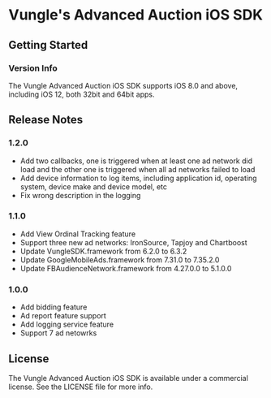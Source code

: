 # Vungle's Advanced Auction iOS SDK

## Getting Started


### Version Info
The Vungle Advanced Auction iOS SDK supports iOS 8.0 and above, including iOS 12, both 32bit and 64bit apps.  


## Release Notes

### 1.2.0
* Add two callbacks, one is triggered when at least one ad network did load and the other one is triggered when all ad networks failed to load
* Add device information to log items, including application id, operating system, device make and device model, etc
* Fix wrong description in the logging

### 1.1.0
* Add View Ordinal Tracking feature
* Support three new ad networks: IronSource, Tapjoy and Chartboost
* Update VungleSDK.framework from 6.2.0 to 6.3.2
* Update GoogleMobileAds.framework from 7.31.0 to 7.35.2.0
* Update FBAudienceNetwork.framework from 4.27.0.0 to 5.1.0.0

### 1.0.0
* Add bidding feature 
* Ad report feature support
* Add logging service feature
* Support 7 ad netowrks

## License
The Vungle Advanced Auction iOS SDK is available under a commercial license. See the LICENSE file for more info.

